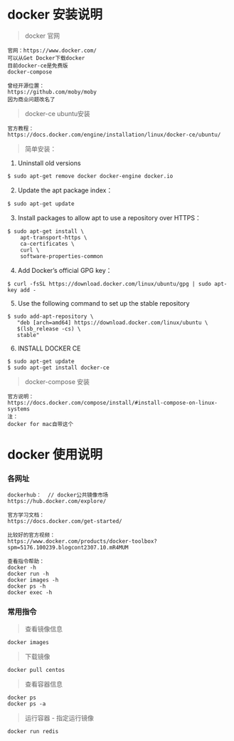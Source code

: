 # docker 安装说明

> docker 官网
```
官网：https://www.docker.com/
可以从Get Docker下载docker
目前docker-ce是免费版
docker-compose 

曾经开源位置：
https://github.com/moby/moby
因为商业问题改名了
```

> docker-ce ubuntu安装
```
官方教程：
https://docs.docker.com/engine/installation/linux/docker-ce/ubuntu/
```

> 简单安装：
1. Uninstall old versions
```
$ sudo apt-get remove docker docker-engine docker.io
```

2. Update the apt package index：
```
$ sudo apt-get update
```

3. Install packages to allow apt to use a repository over HTTPS：
```
$ sudo apt-get install \
    apt-transport-https \
    ca-certificates \
    curl \
    software-properties-common
```

4. Add Docker’s official GPG key：
```
$ curl -fsSL https://download.docker.com/linux/ubuntu/gpg | sudo apt-key add -
```

5. Use the following command to set up the stable repository
```
$ sudo add-apt-repository \
   "deb [arch=amd64] https://download.docker.com/linux/ubuntu \
   $(lsb_release -cs) \
   stable"
```

6. INSTALL DOCKER CE
```
$ sudo apt-get update
$ sudo apt-get install docker-ce
```

> docker-compose 安装
``` 
官方说明：
https://docs.docker.com/compose/install/#install-compose-on-linux-systems
注：
docker for mac自带这个
```


# docker 使用说明

### 各网址
```
dockerhub：  // docker公共镜像市场
https://hub.docker.com/explore/

官方学习文档：
https://docs.docker.com/get-started/

比较好的官方视频：
https://www.docker.com/products/docker-toolbox?spm=5176.100239.blogcont2307.10.mR4MUM

查看指令帮助：
docker -h
docker run -h
docker images -h
docker ps -h
docker exec -h
```

### 常用指令

> 查看镜像信息
```
docker images
```

> 下载镜像
```
docker pull centos
```

> 查看容器信息
```
docker ps
docker ps -a
```

> 运行容器 - 指定运行镜像
```
docker run redis
```
